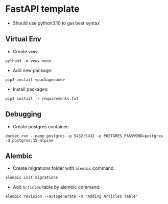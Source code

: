 # FastAPI template

- Should use python3.10 to get best syntax

## Virtual Env



- Create `venv`:
```
python3 -m venv venv
```

- Add new package:

```
pip3 install <packagename>
```

- Install packages:

```
pip3 install -r requirements.txt
```


## Debugging

- Create postgres container:

```
docker run --name postgres -p 5432:5432 -e POSTGRES_PASSWORD=postgres -d postgres:15-alpine
```

## Alembic


- Create migrations folder with `alembic` command:

```
alembic init migrations
```

- Add `Articles` table by alembic command:

```
alembic revision --autogenerate -m "Adding Articles Table"
```